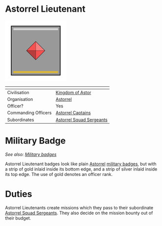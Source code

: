 # Astorrel Lieutenant

<img src="../../../../../../images/ranks/astorrel-5-lieutenant.png" height="200" />

| []() | |
| --- | --- |
| Civilisation | [Kingdom of Astor](../../../README.md) |
| Organisation | [Astorrel](../astorrel.md) |
| Officer? | Yes |
| Commanding Officers | [Astorrel Captains](6-captain.md) |
| Subordinates | [Astorrel Squad Sergeants](4-squad-sergeant.md) |

# Military Badge

*See also: [Military badges](../../../military-badges.md)*

Astorrel Lieutenant badges look like plain [Astorrel](../astorrel.md) [military badges](../../../military-badges.md), but with a strip of gold inlaid inside its bottom edge, and a strip of silver inlaid inside its top edge. The use of gold denotes an officer rank.

# Duties

Astorrel Lieutenants create missions which they pass to their subordinate [Astorrel Squad Sergeants](4-squad-sergeant.md). They also decide on the mission bounty out of their budget.
